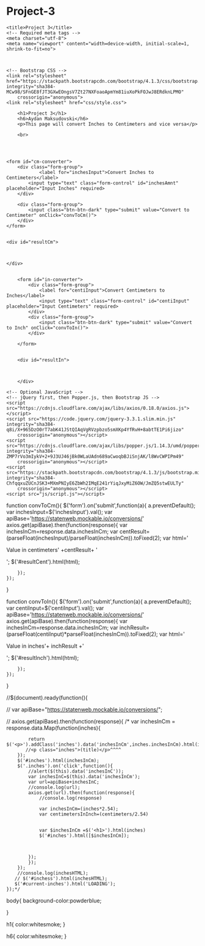 # Project-3

<!--json.html-->
<!doctype html>
<html lang="en">

<head>
    
    <title>Project 3</title>
    <!-- Required meta tags -->
    <meta charset="utf-8">
    <meta name="viewport" content="width=device-width, initial-scale=1, shrink-to-fit=no">

   

    <!-- Bootstrap CSS -->
    <link rel="stylesheet" href="https://stackpath.bootstrapcdn.com/bootstrap/4.1.3/css/bootstrap.min.css" integrity="sha384-MCw98/SFnGE8fJT3GXwEOngsV7Zt27NXFoaoApmYm81iuXoPkFOJwJ8ERdknLPMO"
        crossorigin="anonymous">
    <link rel="stylesheet" href="css/style.css">
    
</head>

<body>

        <h1>Project 3</h1>
        <h6>Aydan Maksudovski</h6>
        <p>This page will convert Inches to Centimeters and vice versa</p>
    
        <br>
        

    

    <form id="cm-converter">
        <div class="form-group">
                <label for="inchesInput">Convert Inches to Centimeters</label>
            <input type="text" class="form-control" id="inchesAmnt" placeholder="Input Inches" required>
        </div>

        <div class="form-group">
            <input class="btn-btn-dark" type="submit" value="Convert to Centimeter" onClick="convToCm()">
        </div>
    </form>


    <div id="resultCm">



    </div>

        
        <form id="in-converter">
            <div class="form-group">
                <label for="centiInput">Convert Centimeters to Inches</label>
                <input type="text" class="form-control" id="centiInput" placeholder="Input Centimeters" required>
            </div>
            <div class="form-group">
                <input class="btn-btn-dark" type="submit" value="Convert to Inch" onClick="convToIn()">
            </div>
    
        </form>


        <div id="resultIn">



        </div>

    <!-- Optional JavaScript -->
    <!-- jQuery first, then Popper.js, then Bootstrap JS -->
    <script src="https://cdnjs.cloudflare.com/ajax/libs/axios/0.18.0/axios.js"></script>
    <script src="https://code.jquery.com/jquery-3.3.1.slim.min.js" integrity="sha384-q8i/X+965DzO0rT7abK41JStQIAqVgRVzpbzo5smXKp4YfRvH+8abtTE1Pi6jizo"
        crossorigin="anonymous"></script>
    <script src="https://cdnjs.cloudflare.com/ajax/libs/popper.js/1.14.3/umd/popper.min.js" integrity="sha384-ZMP7rVo3mIykV+2+9J3UJ46jBk0WLaUAdn689aCwoqbBJiSnjAK/l8WvCWPIPm49"
        crossorigin="anonymous"></script>
    <script src="https://stackpath.bootstrapcdn.com/bootstrap/4.1.3/js/bootstrap.min.js" integrity="sha384-ChfqqxuZUCnJSK3+MXmPNIyE6ZbWh2IMqE241rYiqJxyMiZ6OW/JmZQ5stwEULTy"
        crossorigin="anonymous"></script>
    <script src="js/script.js"></script>
</body>

</html>


<!--script.js-->

function convToCm(){
    $('form').on('submit',function(a){
        a.preventDefault();
        var inchesInput=$('inchesInput').val();
        var apiBase='https://statenweb.mockable.io/conversions/'
        axios.get(apiBase).then(function(response){
        var inchesInCm=response.data.inchesInCm;
        var centResult=(parseFloat(inchesInput)/parseFloat(inchesInCm)).toFixed(2);
        var html='<p>Value in centimeters' +centResult+ '</p>';
        $('#resultCent').html(html);
        
        });
    });
}

function convToIn(){
    $('form').on('submit',function(a){
        a.preventDefault();
        var centiInput=$('centiInput').val();
        var apiBase='https://statenweb.mockable.io/conversions/'
        axios.get(apiBase).then(function(response){
        var inchesInCm=response.data.inchesInCm;
        var inchResult=(parseFloat(centiInput)*parseFloat(inchesInCm)).toFixed(2);
        var html='<p>Value in inches'+ inchResult +'</p>';
        $('#resultInch').html(html);
        
        });
    });
}



//$(document).ready(function(){


 //   var apiBase="https://statenweb.mockable.io/conversions/";

  //  axios.get(apiBase).then(function(response){
   /*     var inchesInCm = response.data.Map(function(inches){
        

            return $('<p>').addClass('inches').data('inchesInCm',inches.inchesInCm).html(inches.title);
           //<p class="inches">(title)</p>^^^^
        });
        $('#inches').html(inchesInCm);
        $('.inches').on('click',function(){
            //alert($(this).data('inchesInC'));
            var inchesInC=$(this).data('inchesInCm');
            var url=apiBase+inchesInC;
            //console.log(url);
            axios.get(url).then(function(response){
                //console.log(response)
                
                var inchesInCm=(inches*2.54);
                var centimetersInInch=(centimeters/2.54)
                

                var $inchesInCm =$('<h1>').html(inches)
                $('#inches').html([$inchesInCm]);
               

               
            });
            });
        });
        //console.log(inchesHTML);
       // $('#inchess').html(inchesHTML);
       $('#current-inches').html('LOADING');
    });*/
    
    
    
<!--style.css-->
body{
background-color:powderblue;

}

h1{
    color:whitesmoke;
}

h6{
    color:whitesmoke;
}
